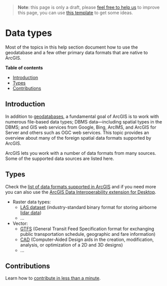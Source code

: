 > **Note**: this page is only a draft, please [feel free to help us](#contributions) to improve this page, you can use [this template](https://github.com/esri-es/awesome-arcgis/blob/master/RESOURCE_PAGE_TEMPLATE.md) to get some ideas.

# Data types
Most of the topics in this help section document how to use the geodatabase and a few other primary data formats that are native to ArcGIS.

<!-- START doctoc generated TOC please keep comment here to allow auto update -->
<!-- DON'T EDIT THIS SECTION, INSTEAD RE-RUN doctoc TO UPDATE -->
**Table of contents**

- [Introduction](#introduction)
- [Types](#types)
- [Contributions](#contributions)

<!-- END doctoc generated TOC please keep comment here to allow auto update -->

## Introduction
In addition to [geodatabases](../data-storage/odatabase/README.md), a fundamental goal of ArcGIS is to work with numerous file-based data types; DBMS data—including spatial types in the DBMS; and GIS web services from Google, Bing, ArcIMS, and ArcGIS for Server and others such as OGC web services. This topic provides an overview about many of the foreign spatial data formats supported by ArcGIS.

ArcGIS lets you work with a number of data formats from many sources. Some of the supported data sources are listed here.

## Types

Check the [list of data formats supported in ArcGIS](http://desktop.arcgis.com/en/arcmap/10.3/manage-data/datatypes/about-geographic-data-formats.htm#ESRI_SECTION1_4835793C55C0439593A46FD5BC9E64B9) and if you need more you can also use the [ArcGIS Data Interoperability extension for Desktop](http://desktop.arcgis.com/en/arcmap/10.3/manage-data/datatypes/about-geographic-data-formats.htm#ESRI_SECTION1_17EE0659B23345B9A655752949E49E3E).

* Raster data types:
    * [LAS dataset](./raster/las/README.md) (industry-standard binary format for storing airborne [lidar data](./las/lidar/README.md))
    * ...
* Vector:
     * [GTFS](./vector/gtfs/README.md) (General Transit Feed Specification format for exchanging public transportation schedule, geographic and fare information)
     * [CAD](./vector/cad/README.md) (Computer-Aided Design aids in the creation, modification, analysis, or optimization of a 2D and 3D designs)
     * ...

## Contributions

Learn how to [contribute in less than a minute](https://github.com/hhkaos/awesome-arcgis/blob/master/CONTRIBUTING.md).
